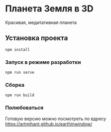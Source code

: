 # Планета Земля в 3D

Красивая, медитативная планета



## Установка проекта
```
npm install
```

### Запуск в режиме разработки
```
npm run serve
```

### Сборка
```
npm run build
```

### Полюбоваться

Готовую версию можно посмотреть по вдресу https://artmihant.github.io/earthinwindow/
